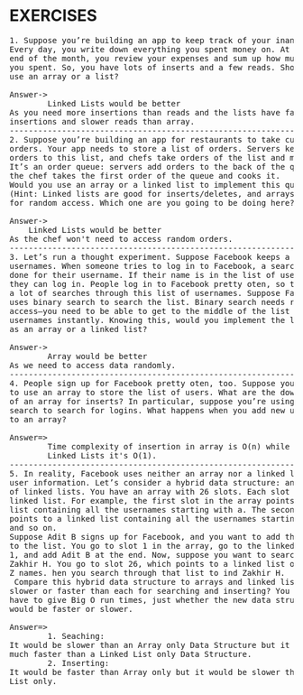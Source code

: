 # EXERCISES

<pre>
1. Suppose you’re building an app to keep track of your inances.
Every day, you write down everything you spent money on. At the 
end of the month, you review your expenses and sum up how much 
you spent. So, you have lots of inserts and a few reads. Should you 
use an array or a list?

Answer->
		Linked Lists would be better
As you need more insertions than reads and the lists have faster
insertions and slower reads than array.
--------------------------------------------------------------------
2. Suppose you’re building an app for restaurants to take customer 
orders. Your app needs to store a list of orders. Servers keep adding 
orders to this list, and chefs take orders of the list and make them. 
It’s an order queue: servers add orders to the back of the queue, and 
the chef takes the first order of the queue and cooks it.
Would you use an array or a linked list to implement this queue? 
(Hint: Linked lists are good for inserts/deletes, and arrays are good 
for random access. Which one are you going to be doing here?) 
	
Answer->
	Linked Lists would be better
As the chef won't need to access random orders.
--------------------------------------------------------------------
3. Let’s run a thought experiment. Suppose Facebook keeps a list of 
usernames. When someone tries to log in to Facebook, a search is 
done for their username. If their name is in the list of usernames, 
they can log in. People log in to Facebook pretty oten, so there are 
a lot of searches through this list of usernames. Suppose Facebook 
uses binary search to search the list. Binary search needs random 
access—you need to be able to get to the middle of the list of 
usernames instantly. Knowing this, would you implement the list 
as an array or a linked list? 

Answer->
		Array would be better
As we need to access data randomly.
--------------------------------------------------------------------
4. People sign up for Facebook pretty oten, too. Suppose you decided 
to use an array to store the list of users. What are the downsides 
of an array for inserts? In particular, suppose you’re using binary 
search to search for logins. What happens when you add new users 
to an array?

Answer=>
		Time complexity of insertion in array is O(n) while in 
		Linked Lists it's O(1).
--------------------------------------------------------------------	
5. In reality, Facebook uses neither an array nor a linked list to store 
user information. Let’s consider a hybrid data structure: an array 
of linked lists. You have an array with 26 slots. Each slot points to a 
linked list. For example, the first slot in the array points to a linked 
list containing all the usernames starting with a. The second slot 
points to a linked list containing all the usernames starting with b, 
and so on.
Suppose Adit B signs up for Facebook, and you want to add them 
to the list. You go to slot 1 in the array, go to the linked list for slot 
1, and add Adit B at the end. Now, suppose you want to search for 
Zakhir H. You go to slot 26, which points to a linked list of all the 
Z names. hen you search through that list to ind Zakhir H.
 Compare this hybrid data structure to arrays and linked lists. Is it 
slower or faster than each for searching and inserting? You don’t 
have to give Big O run times, just whether the new data structure 
would be faster or slower.

Answer=>
		1. Seaching:
It would be slower than an Array only Data Structure but it would be
much faster than a Linked List only Data Structure.
		2. Inserting:
It would be faster than Array only but it would be slower than Linked
List only.
<pre>
